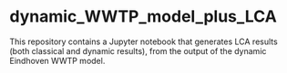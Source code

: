# dynamic_WWTP_model_plus_LCA
This repository contains a Jupyter notebook that generates LCA results (both classical and dynamic results), from the output of the dynamic Eindhoven WWTP model.
